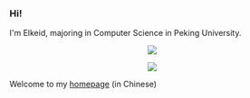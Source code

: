 ### Hi!

I'm Elkeid, majoring in Computer Science in Peking University.

<p align="center">
  <img src="https://github-readme-stats.vercel.app/api?username=elkeid-me&show_icons=true">
</p>

<p align="center">
  <img src="https://github-readme-stats.vercel.app/api/top-langs/?username=elkeid-me&layout=compact&langs_count=8&exclude_repo=jos-lab,csapp-3e-shell-lab,elkeid-me.github.io">
</p>

Welcome to my [homepage](https://elkeid-me.github.io/) (in Chinese)
